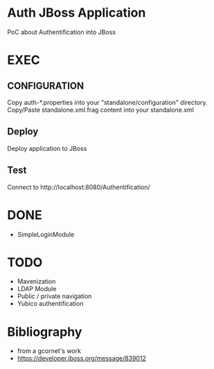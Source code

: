 
Auth JBoss Application
======================

PoC about Authentification into JBoss


EXEC
====

CONFIGURATION
-------------

Copy  auth-*.properties into your "standalone/configuration" directory.
Copy/Paste standalone.xml.frag content into your standalone.xml

Deploy
------

Deploy application to JBoss

Test
----

Connect to 
http://localhost:8080/Authentification/

DONE
====

-  SimpleLoginModule

TODO
====

- Mavenization
- LDAP Module
- Public / private navigation
- Yubico authentification

Bibliography 
============

- from a gcornet's work
- https://developer.jboss.org/message/839012 